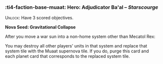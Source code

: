 ### :ti4-faction-base-muaat: **Hero**: Adjudicator Ba'al – _Starscourge_

<span style="font-variant:small-caps;">Unlock</span>: Have 3 scored objectives.

**Nova Seed: Gravitational Collapse**

After you move a war sun into a non-home system other than Mecatol Rex:

You may destroy all other players' units in that system and replace that system tile with the Muaat supernova tile. If you do, purge this card and each planet card that corresponds to the replaced system tile.

